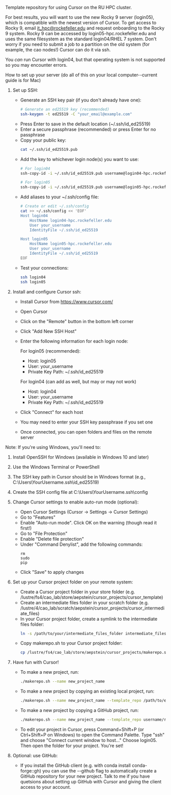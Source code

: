 Template repository for using Cursor on the RU HPC cluster.

For best results, you will want to use the new Rocky 9 server (login05), which is compatible with the newest version of Cursor. To get access to Rocky 9, email it_hpc@rockefeller.edu and request onboarding to the Rocky 9 system. Rocky 9 can be accessed by login05-hpc.rockefeller.edu and uses the same filesystem as the standard login04/RHEL 7 system. Don't worry if you need to submit a job to a partition on the old system (for example, the cao nodes!) Cursor can do it via ssh.

You *can* run Cursor with login04, but that operating system is not supported so you may encounter errors.

How to set up your server (do all of this on your local computer--current guide is for Mac)

1. Set up SSH:
    - Generate an SSH key pair (if you don't already have one):
        ```bash
        # Generate an ed25519 key (recommended)
        ssh-keygen -t ed25519 -C "your_email@example.com"
        ```
    - Press Enter to save in the default location (~/.ssh/id_ed25519)
    - Enter a secure passphrase (recommended) or press Enter for no passphrase
    - Copy your public key:
        ```bash
        cat ~/.ssh/id_ed25519.pub
        ```
    - Add the key to whichever login node(s) you want to use:
        ```bash
        # For login04
        ssh-copy-id -i ~/.ssh/id_ed25519.pub username@login04-hpc.rockefeller.edu
        
        # For login05
        ssh-copy-id -i ~/.ssh/id_ed25519.pub username@login05-hpc.rockefeller.edu
        ```
    - Add aliases to your ~/.ssh/config file:
        ```bash
        # Create or edit ~/.ssh/config
        cat >> ~/.ssh/config << 'EOF'
        Host login04
            HostName login04-hpc.rockefeller.edu
            User your_username
            IdentityFile ~/.ssh/id_ed25519
        
        Host login05
            HostName login05-hpc.rockefeller.edu
            User your_username
            IdentityFile ~/.ssh/id_ed25519
        EOF
        ```
    - Test your connections:
        ```bash
        ssh login04
        ssh login05
        ```

2. Install and configure Cursor ssh:
    - Install Cursor from https://www.cursor.com/
    - Open Cursor
    - Click on the "Remote" button in the bottom left corner
    - Click "Add New SSH Host"
    - Enter the following information for each login node:
        
        For login05 (recommended):
        - Host: login05
        - User: your_username
        - Private Key Path: ~/.ssh/id_ed25519
        
        For login04 (can add as well, but may or may not work)
        - Host: login04
        - User: your_username
        - Private Key Path: ~/.ssh/id_ed25519
    
    - Click "Connect" for each host
    - You may need to enter your SSH key passphrase if you set one
    - Once connected, you can open folders and files on the remote server

Note: If you're using Windows, you'll need to:
1. Install OpenSSH for Windows (available in Windows 10 and later)
2. Use the Windows Terminal or PowerShell
3. The SSH key path in Cursor should be in Windows format (e.g., C:\Users\YourUsername\.ssh\id_ed25519)
4. Create the SSH config file at C:\Users\YourUsername\.ssh\config

3. Change Cursor settings to enable auto-run mode (optional):
    - Open Cursor Settings (Cursor -> Settings -> Cursor Settings)
    - Go to "Features"
    - Enable "Auto-run mode". Click OK on the warning (though read it first!)
    - Go to "File Protection"
    - Enable "Delete file protection"
    - Under "Command Denylist", add the following commands:
        ```
        rm
        sudo
        pip
        ```
    - Click "Save" to apply changes

4. Set up your Cursor project folder on your remote system:
    - Create a Cursor project folder in your store folder (e.g. /lustre/fs4/cao_lab/store/aepstein/cursor_projects/cursor_template)
    - Create an intermediate files folder in your scratch folder (e.g. /lustre/4/cao_lab/scratch/aepstein/cursor_projects/cursor_intermediate_files)
    - In your Cursor project folder, create a symlink to the intermediate files folder:
        ```bash
        ln -s /path/to/your/intermediate_files_folder intermediate_files
        ```
    - Copy makerepo.sh to your Cursor project folder:
        ```bash
        cp /lustre/fs4/cao_lab/store/aepstein/cursor_projects/makerepo.sh .
        ```

5. Have fun with Cursor!
    - To make a new project, run:
        ```bash
        ./makerepo.sh --name new_project_name
        ```
    - To make a new project by copying an existing local project, run:
        ```bash
        ./makerepo.sh --name new_project_name --template_repo /path/to/existing/repo
        ```
    - To make a new project by copying a GitHub project, run:
        ```bash
        ./makerepo.sh --name new_project_name --template_repo username/repo
        ```
    - To edit your project in Cursor, press Command+Shift+P (or Ctrl+Shift+P on Windows) to open the Command Palette. Type "ssh" and choose "Connect current window to host..." Choose login05. Then open the folder for your project. You're set!

6. Optional: use GitHub:
    - If you install the GitHub client (e.g. with conda install conda-forge::gh) you can use the --github flag to automatically create a GitHub repository for your new project. Talk to me if you have quetsions about setting up GitHub with Cursor and giving the client access to your account. 